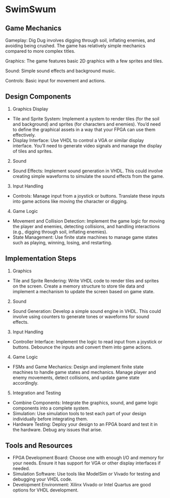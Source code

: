 # SwimSwum
## Game Mechanics
Gameplay: Dig Dug involves digging through soil, inflating enemies, and avoiding being crushed. The game has relatively simple mechanics compared to more complex titles.

Graphics: The game features basic 2D graphics with a few sprites and tiles.

Sound: Simple sound effects and background music.

Controls: Basic input for movement and actions.
## Design Components
1. Graphics Display
- Tile and Sprite System: Implement a system to render tiles (for the soil and background) and sprites (for characters and enemies). You’d need to define the graphical assets in a way that your FPGA can use them effectively.
- Display Interface: Use VHDL to control a VGA or similar display interface. You’ll need to generate video signals and manage the display of tiles and sprites.
2. Sound
- Sound Effects: Implement sound generation in VHDL. This could involve creating simple waveforms to simulate the sound effects from the game.
3. Input Handling
- Controls: Manage input from a joystick or buttons. Translate these inputs into game actions like moving the character or digging.
4. Game Logic
- Movement and Collision Detection: Implement the game logic for moving the player and enemies, detecting collisions, and handling interactions (e.g., digging through soil, inflating enemies).
- State Management: Use finite state machines to manage game states such as playing, winning, losing, and restarting.
## Implementation Steps
1. Graphics
- Tile and Sprite Rendering: Write VHDL code to render tiles and sprites on the screen. Create a memory structure to store tile data and implement a mechanism to update the screen based on game state.
2. Sound
- Sound Generation: Develop a simple sound engine in VHDL. This could involve using counters to generate tones or waveforms for sound effects.
3. Input Handling
- Controller Interface: Implement the logic to read input from a joystick or buttons. Debounce the inputs and convert them into game actions.
4. Game Logic 
- FSMs and Game Mechanics: Design and implement finite state machines to handle game states and mechanics. Manage player and enemy movements, detect collisions, and update game state accordingly.
5. Integration and Testing
- Combine Components: Integrate the graphics, sound, and game logic components into a complete system.
- Simulation: Use simulation tools to test each part of your design individually before integrating them.
- Hardware Testing: Deploy your design to an FPGA board and test it in the hardware. Debug any issues that arise.
## Tools and Resources
- FPGA Development Board: Choose one with enough I/O and memory for your needs. Ensure it has support for VGA or other display interfaces if needed.
- Simulation Software: Use tools like ModelSim or Vivado for testing and debugging your VHDL code.
- Development Environment: Xilinx Vivado or Intel Quartus are good options for VHDL development.
